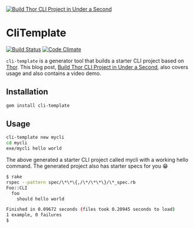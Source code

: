 [![Build Thor CLI Project in Under a Second](https://img.youtube.com/vi/GcVhdoneZYk/0.jpg)](https://www.youtube.com/watch?v=GcVhdoneZYk)

# CliTemplate

[![Build Status](https://travis-ci.org/tongueroo/cli-template.svg?branch=generator)](https://travis-ci.org/tongueroo/cli-template)
[![Code Climate](https://codeclimate.com/github/tongueroo/cli-template.png)](https://codeclimate.com/github/tongueroo/cli-template)

`cli-template` is a generator tool that builds a starter CLI project based on [Thor](). This blog post, [Build Thor CLI Project in Under a Second](https://blog.boltops.com/2017/09/14/build-thor-cli-project-in-under-a-second), also covers usage and also contains a video demo.

## Installation

```sh
gem install cli-template
```

## Usage

```sh
cli-template new mycli
cd mycli
exe/mycli hello world
```

The above generated a starter CLI project called mycli with a working hello command.  The generated project also has starter specs for you 😁

```sh
$ rake
rspec --pattern spec/\*\*\{,/\*/\*\*\}/\*_spec.rb
Foo::CLI
  foo
    should hello world

Finished in 0.09672 seconds (files took 0.20945 seconds to load)
1 example, 0 failures
$
```

